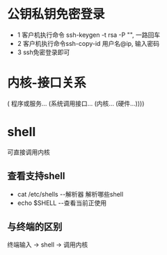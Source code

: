 # 公钥私钥免密登录

- 1 客户机执行命令 ssh-keygen -t rsa -P "",  一路回车
- 2 客户机执行命令ssh-copy-id 用户名@ip, 输入密码
- 3 ssh免密登录即可

# 内核-接口关系

( 程序或服务... 	(系统调用接口...	(内核...	(硬件...))))

# shell

可直接调用内核

## 查看支持shell

- cat /etc/shells  --解析器 解析哪些shell
- echo $SHELL  --查看当前正使用

## 与终端的区别

终端输入 → shell → 调用内核

